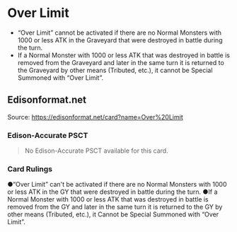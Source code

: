 # Over Limit

*   “Over Limit” cannot be activated if there are no Normal Monsters with 1000 or less ATK in the Graveyard that were destroyed in battle during the turn.
*   If a Normal Monster with 1000 or less ATK that was destroyed in battle is removed from the Graveyard and later in the same turn it is returned to the Graveyard by other means (Tributed, etc.), it cannot be Special Summoned with “Over Limit”.

## Edisonformat.net

Source: https://edisonformat.net/card?name=Over%20Limit

### Edison-Accurate PSCT

> No Edison-Accurate PSCT available for this card.

### Card Rulings

●“Over Limit” can't be activated if there are no Normal Monsters with 1000 or less ATK in the GY that were destroyed in battle during the turn.
●If a Normal Monster with 1000 or less ATK that was destroyed in battle is removed from the GY and later in the same turn it is returned to the GY by other means (Tributed, etc.), it Cannot be Special Summoned with “Over Limit”.
            